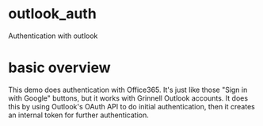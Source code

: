 # outlook_auth
Authentication with outlook

# basic overview
This demo does authentication with Office365. It's just like those "Sign in with Google" buttons, but it works with Grinnell Outlook accounts. It does this by using Outlook's OAuth API to do initial authentication, then it creates an internal token for further authentication.
